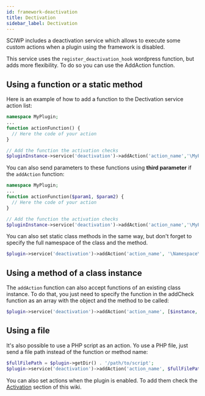 ```yaml
---
id: framework-deactivation
title: Dectivation
sidebar_label: Dectivation
---
```


SCIWP includes a deactivation service which allows to execute some custom actions when a plugin using the framework is disabled.

This service uses the `register_deactivation_hook` wordpress function, but adds more flexibility. To do so you can use the AddAction function. 

## Using a function or a static method

Here is an example of how to add a function to the Dectivation service action list:

```php
namespace MyPlugin;
...
function actionFunction() {
  // Here the code of your action
}

// Add the function the activation checks
$pluginInstance->service('deactivation')->addAction('action_name','\MyPlugin\actionFunction');
```

You can also send parameters to these functions using **third parameter** if the `addAction` function:

```php
namespace MyPlugin;
...
function actionFunction($param1, $param2) {
  // Here the code of your action
}

// Add the function the activation checks
$pluginInstance->service('deactivation')->addAction('action_name','\MyPlugin\actionFunction', [$param1, $param2]);
```

You can also set static class methods in the same way, but don't forget to specify the full namespace of the class and the method.

```php
$plugin->service('deactivation')->addAction('action_name', '\Namespace\Class::method', [$param1, $param2]);
```

## Using a method of a class instance

The `addAction` function can also accept functions of an existing class instance. To do that, you just need to specify the function in the addCheck function as an array with the object and the method to be called:

```php
$plugin->service('deactivation')->addAction('action_name', [$instance, 'method'], [$param1, $param2]);
```
## Using a file

It's also possible to use a PHP script as an action. Yo use a PHP file, just send a file path instead of the function or method name:

```php
$fullFilePath = $plugin->getDir() . '/path/to/script';
$plugin->service('deactivation')->addAction('action_name', $fullFilePath);
```
You can also set actions when the plugin is enabled. To add them check the [Activation](https://github.com/wormvc/wormvc/wiki/Activation/_) section of this wiki.